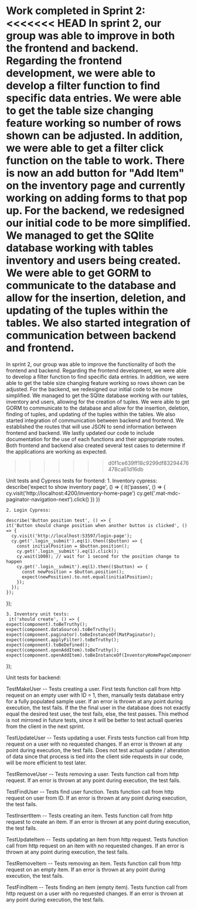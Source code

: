 Work completed in Sprint 2: 
<<<<<<< HEAD
In sprint 2, our group was able to improve in both the frontend and backend. Regarding the frontend development, we were able to develop a filter function to find specific data entries. We were able to get the table size changing feature working so number of rows shown can be adjusted. In addition, we were able to get a filter click function on the table to work. There is now an add button for "Add Item" on the inventory page and currently working on adding forms to that pop up. For the backend, we redesigned our initial code to be more simplified. We managed to get the SQlite database working with tables inventory and users being created. We were able to get GORM to communicate to the database and allow for the insertion, deletion, and updating of the tuples within the tables. We also started integration of communication between backend and frontend.
=======
In sprint 2, our group was able to improve the functionality of both the frontend and backend. Regarding the frontend development, we were able to develop a filter function to find specific data entries. In addition, we were able to get the table size changing feature working so rows shown can be adjusted. For the backend, we redesigned our initial code to be more simplified. We managed to get the SQlite database working with our tables, inventory and users, allowing for the creation of tuples. We were able to get GORM to communicate to the database and allow for the insertion, deletion, finding of tuples, and updating of the tuples within the tables. We also started integration of communication between backend and frontend. We established the routes that will use JSON to send information between frontend and backend. We lastly updated our code to include documentation for the use of each functions and their appropriate routes. Both frontend and backend also created several test cases to determine if the applications are working as expected.
>>>>>>> d0f1ce639ff18c9299df83294476478ca61d16db

Unit tests and Cypress tests for frontend:
    1. Inventory cypress:  
    describe('expect to show inventory page', () => {
  it('passes', () => {
    cy.visit('http://localhost:4200/inventory-home-page')
    cy.get('.mat-mdc-paginator-navigation-next').click()
  })
})

    2. Login Cypress:
    
    describe('Button position test', () => {
    it('Button should change position when another button is clicked', () => {
      cy.visit('http://localhost:53597/login-page');
      cy.get('.login__submit').eq(1).then(($button) => {
        const initialPosition = $button.position();
        cy.get('.login__submit').eq(1).click();
        cy.wait(1000); // wait for 1 second for the position change to happen
        cy.get('.login__submit').eq(1).then(($button) => {
          const newPosition = $button.position();
          expect(newPosition).to.not.equal(initialPosition);
        });
      });
    });
  });
    
    3. Inventory unit tests:  
     it('should create', () => {
    expect(component).toBeTruthy();
    expect(component.dataSource).toBeTruthy();
    expect(component.paginator).toBeInstanceOf(MatPaginator);
    expect(component.applyFilter).toBeTruthy();
    expect(component).toBeDefined();
    expect(component.openAddItem).toBeTruthy();
    expect(component.openAddItem).toBeInstanceOf(InventoryHomePageComponent);
  });

Unit tests for backend: 

TestMakeUser -- Tests creating a user. First tests function call from http request on an empty user with ID = 1, then, manually tests database entry for a fully populated sample user. If an error is thrown at any point during execution, the test fails. If the the final user in the database does not exactly equal the desired test user, the test fails, else, the test passes. This method is not mirrored in future tests, since it will be better to test actuall queries from the client in the next sprint.

TestUpdateUser -- Tests updating a user. Firsts tests function call from http request on a user with no requested changes. If an error is thrown at any point during execution, the test fails. Does not test actual update / alteration of data since that process is tied into the client side requests in our code, will be more efficient to test later.

TestRemoveUser -- Tests removing a user. Tests function call from http request. If an error is thrown at any point during execution, the test fails.

TestFindUser -- Tests find user function. Tests function call from http request on user from ID. If an error is thrown at any point during execution, the test fails.

TestInsertItem -- Tests creating an item. Tests function call from http request to create an item. If an error is thrown at any point during execution, the test fails.

TestUpdateItem -- Tests updating an item from http request. Tests function call from http request on an item with no requested changes. If an error is thrown at any point during execution, the test fails.

TestRemoveItem -- Tests removing an item. Tests function call from http request on an empty item. If an error is thrown at any point during execution, the test fails.

TestFindItem -- Tests finding an item (empty item). Tests function call from http request on a user with no requested changes. If an error is thrown at any point during execution, the test fails.

